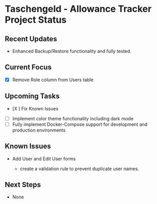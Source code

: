 # Taschengeld - Allowance Tracker Project Status

## Recent Updates

- Enhanced Backup/Restore functionality and fully tested.

## Current Focus

- [X] Remove Role column from Users table

## Upcoming Tasks

- [X ] Fix Known Issues
- [ ] Implement color theme functionality including dark mode
- [ ] Fully implement Docker-Compose support for development and production environments

## Known Issues

- Add User and Edit User forms
  
  - create a validation rule to prevent duplicate user names.

## Next Steps

- None
